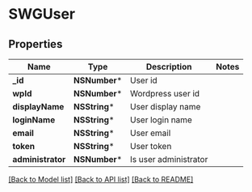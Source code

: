 # SWGUser

## Properties
Name | Type | Description | Notes
------------ | ------------- | ------------- | -------------
**_id** | **NSNumber*** | User id | 
**wpId** | **NSNumber*** | Wordpress user id | 
**displayName** | **NSString*** | User display name | 
**loginName** | **NSString*** | User login name | 
**email** | **NSString*** | User email | 
**token** | **NSString*** | User token | 
**administrator** | **NSNumber*** | Is user administrator | 

[[Back to Model list]](../README.md#documentation-for-models) [[Back to API list]](../README.md#documentation-for-api-endpoints) [[Back to README]](../README.md)


